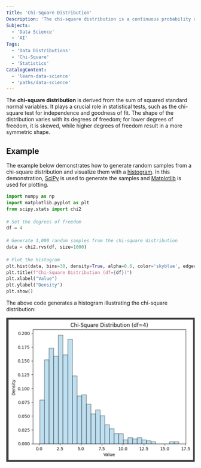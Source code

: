 ```yaml
---
Title: 'Chi-Square Distribution'
Description: 'The chi-square distribution is a continuous probability distribution used primarily in hypothesis testing and confidence interval estimation.'
Subjects:
  - 'Data Science'
  - 'AI'
Tags:
  - 'Data Distributions'
  - 'Chi-Square'
  - 'Statistics'
CatalogContent:
  - 'learn-data-science'
  - 'paths/data-science'
---
```


The **chi-square distribution** is derived from the sum of squared standard normal variables. It plays a crucial role in statistical tests, such as the chi-square test for independence and goodness of fit. The shape of the distribution varies with its degrees of freedom; for lower degrees of freedom, it is skewed, while higher degrees of freedom result in a more symmetric shape.

## Example

The example below demonstrates how to generate random samples from a chi-square distribution and visualize them with a [histogram](https://www.codecademy.com/learn/statistics-histograms). In this demonstration, [SciPy](https://www.codecademy.com/resources/docs/scipy) is used to generate the samples and [Matplotlib](https://www.codecademy.com/resources/docs/matplotlib) is used for plotting.

```py
import numpy as np
import matplotlib.pyplot as plt
from scipy.stats import chi2

# Set the degrees of freedom
df = 4

# Generate 1,000 random samples from the chi-square distribution
data = chi2.rvs(df, size=1000)

# Plot the histogram
plt.hist(data, bins=30, density=True, alpha=0.6, color='skyblue', edgecolor='black')
plt.title(f"Chi-Square Distribution (df={df})")
plt.xlabel("Value")
plt.ylabel("Density")
plt.show()
```

The above code generates a histogram illustrating the chi-square distribution:

![The output for the above example](https://raw.githubusercontent.com/Codecademy/docs/main/media/chi-square-distribution.png)

